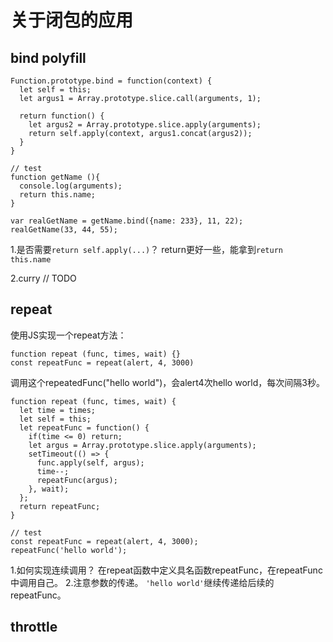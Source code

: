 # 关于闭包的应用

## bind polyfill

    Function.prototype.bind = function(context) {
      let self = this;
      let argus1 = Array.prototype.slice.call(arguments, 1);

      return function() {
        let argus2 = Array.prototype.slice.apply(arguments);
        return self.apply(context, argus1.concat(argus2));
      }
    }
    
    // test
    function getName (){
      console.log(arguments);
      return this.name;
    }
    
    var realGetName = getName.bind({name: 233}, 11, 22);
    realGetName(33, 44, 55);


1.是否需要`return self.apply(...)`？
return更好一些，能拿到`return this.name`

2.curry
// TODO

## repeat

使用JS实现一个repeat方法：

    function repeat (func, times, wait) {}
    const repeatFunc = repeat(alert, 4, 3000)

调用这个repeatedFunc("hello world")，会alert4次hello world，每次间隔3秒。

    function repeat (func, times, wait) {
      let time = times;
      let self = this;
      let repeatFunc = function() {
        if(time <= 0) return;
        let argus = Array.prototype.slice.apply(arguments);
        setTimeout(() => {
          func.apply(self, argus);
          time--;
          repeatFunc(argus);
        }, wait);
      };
      return repeatFunc;
    }
    
    // test
    const repeatFunc = repeat(alert, 4, 3000);
    repeatFunc('hello world');
    
1.如何实现连续调用？
在repeat函数中定义具名函数repeatFunc，在repeatFunc中调用自己。
2.注意参数的传递。
`'hello world'`继续传递给后续的repeatFunc。

## throttle

